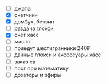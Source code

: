 - [ ] джапа
- [x] счетчики
- [x] домбух, бензин
- [ ] раздача глокси
- [x] счёт хасс
- [ ] масло
- [ ] приедут шестигранники 240₽
- [ ] данные глокси и аксессуары хасс
- [ ] заказ св
- [ ] пост про математику
- [ ] дозаторы и эфиры